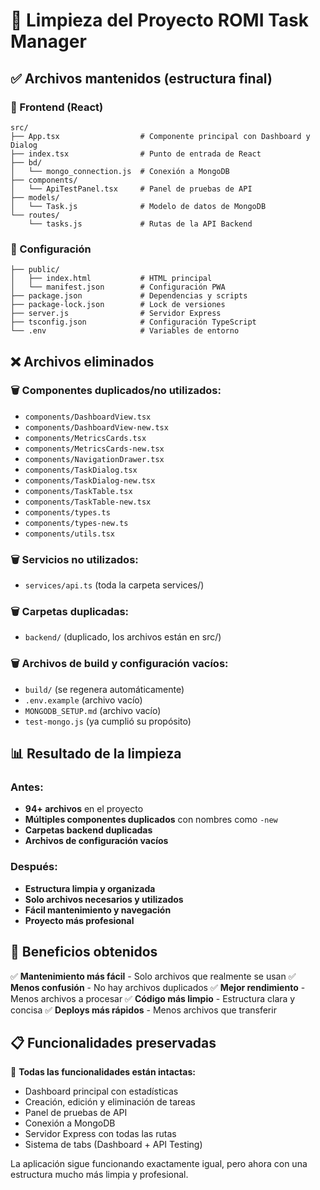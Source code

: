 # 🧹 Limpieza del Proyecto ROMI Task Manager

## ✅ Archivos mantenidos (estructura final)

### 📂 Frontend (React)
```
src/
├── App.tsx                  # Componente principal con Dashboard y Dialog
├── index.tsx                # Punto de entrada de React
├── bd/
│   └── mongo_connection.js  # Conexión a MongoDB
├── components/
│   └── ApiTestPanel.tsx     # Panel de pruebas de API
├── models/
│   └── Task.js              # Modelo de datos de MongoDB
└── routes/
    └── tasks.js             # Rutas de la API Backend
```

### 📂 Configuración
```
├── public/
│   ├── index.html           # HTML principal
│   └── manifest.json        # Configuración PWA
├── package.json             # Dependencias y scripts
├── package-lock.json        # Lock de versiones
├── server.js                # Servidor Express
├── tsconfig.json            # Configuración TypeScript
└── .env                     # Variables de entorno
```

## ❌ Archivos eliminados

### 🗑️ Componentes duplicados/no utilizados:
- `components/DashboardView.tsx`
- `components/DashboardView-new.tsx`
- `components/MetricsCards.tsx`
- `components/MetricsCards-new.tsx`
- `components/NavigationDrawer.tsx`
- `components/TaskDialog.tsx`
- `components/TaskDialog-new.tsx`
- `components/TaskTable.tsx`
- `components/TaskTable-new.tsx`
- `components/types.ts`
- `components/types-new.ts`
- `components/utils.tsx`

### 🗑️ Servicios no utilizados:
- `services/api.ts` (toda la carpeta services/)

### 🗑️ Carpetas duplicadas:
- `backend/` (duplicado, los archivos están en src/)

### 🗑️ Archivos de build y configuración vacíos:
- `build/` (se regenera automáticamente)
- `.env.example` (archivo vacío)
- `MONGODB_SETUP.md` (archivo vacío)
- `test-mongo.js` (ya cumplió su propósito)

## 📊 Resultado de la limpieza

### Antes:
- **94+ archivos** en el proyecto
- **Múltiples componentes duplicados** con nombres como `-new`
- **Carpetas backend duplicadas**
- **Archivos de configuración vacíos**

### Después:
- **Estructura limpia y organizada**
- **Solo archivos necesarios y utilizados**
- **Fácil mantenimiento y navegación**
- **Proyecto más profesional**

## 🎯 Beneficios obtenidos

✅ **Mantenimiento más fácil** - Solo archivos que realmente se usan
✅ **Menos confusión** - No hay archivos duplicados
✅ **Mejor rendimiento** - Menos archivos a procesar
✅ **Código más limpio** - Estructura clara y concisa
✅ **Deploys más rápidos** - Menos archivos que transferir

## 📋 Funcionalidades preservadas

🚀 **Todas las funcionalidades están intactas:**
- Dashboard principal con estadísticas
- Creación, edición y eliminación de tareas
- Panel de pruebas de API
- Conexión a MongoDB
- Servidor Express con todas las rutas
- Sistema de tabs (Dashboard + API Testing)

La aplicación sigue funcionando exactamente igual, pero ahora con una estructura mucho más limpia y profesional.
